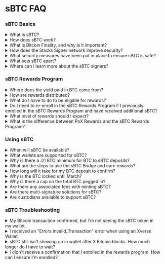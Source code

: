 # sBTC FAQ

### sBTC Basics

<details>

<summary>What is sBTC?</summary>

sBTC is a decentralizedl 1:1 Bitcoin-backed asset on the Stacks Bitcoin Layer. Read more about Stacks [here](https://www.stacks.co) and sBTC [here](https://www.stacks.co/sbtc).

</details>

<details>

<summary>How does sBTC work?</summary>

1. sBTC is a SIP-010 token on the Stacks blockchain that represents Bitcoin (BTC) in a 1:1 ratio. sBTC is always backed 1:1 against BTC.
2. The sBTC peg wallet is maintained and managed by a set of sBTC signers. This decentralized approach enhances security and reduces single points of failure. Read more about Stacker Signing [here](https://docs.stacks.co/concepts/block-production/stackers-and-signing).

</details>

<details>

<summary>What is Bitcoin Finality, and why is it important?</summary>

Stacks and sBTC state automatically fork with Bitcoin. As such, all transactions settle to Bitcoin with 100% Bitcoin Finality. This protects users against attacks to sBTC via a hard fork. This is a critical security measure that aligns sBTC security with Bitcoin. Read more in [the Stacks Documentation](https://docs.stacks.co/concepts/block-production/bitcoin-finality).

</details>

<details>

<summary>How does the Stacks Signer network improve security?</summary>

Signers are responsible for approving all sBTC deposit and withdrawal operations, ensuring the integrity of the system. With a requirement of 70% consensus for transaction approval, Signers maintain the protocol's liveness and security.

To launch sBTC, the Stacks community approved [SIP-028](https://github.com/stacksgov/sips/blob/69d40a5f4f0ad98eb448ba44e7c31ca054820aa3/sips/sip-028-sbtc_peg.md), defining the criteria for selecting signers based on factors such as technical expertise, reliability, performance, and decentralization. An initial group of 15 institutional Signers has been chosen for Phase 1 to maintain simplicity and reduce operational risks. This group will expand over time as the protocol matures.

The list of sBTC signers is public and listed [here](https://bitcoinl2labs.com/sbtc-rollout#sbtc-signers).

</details>

<details>

<summary>What security measures have been put in place to ensure sBTC is safe?</summary>

sBTC is always backed 1:1 against BTC, and it's verifiably secure through threshold cryptography. sBTC removes the need for 3rd party custodian or trusted setup. Instead, BTC is secured by a decentralized signer set.

Partnerships with top-tier security experts have been established to ensure the protocol is fortified at every level:

1. **Asymmetric Research:** [Asymmetric Research](https://www.asymmetric.re) is a core security contributor. Known for their rigorous research and protocol audits, Asymmetric brings security expertise to sBTC to identify and mitigate potential vulnerabilities.
2. **ImmuneFi:** A robust bug bounty program incentivizes ethical hackers to uncover and address potential issues, adding an additional layer of defense.
3. **3rd Party Audits:** Independent audit reports are in progress for additional security reviews, ensuring the protocol is thoroughly vetted by external experts.

</details>

<details>

<summary>What sets sBTC apart?</summary>

Here are the main differentiating characteristics of sBTC:

* sBTC is a true Bitcoin native product
* sBTC is backed by respected leaders in the Bitcoin community (signer network)
* sBTC's security is provided by a decentralized network of validators/signers rather than a single custodian, removing the need to trust a single entity or exchange
* sBTC leverages 100% Bitcoin finality
* sBTC's technology offers optimal UX and DevEx for an L2
* sBTC is a fully transparent project/product working in the open with public code

</details>

<details>

<summary>Where can I learn more about the sBTC signers?</summary>

Read the "[Selection of sBTC Signer Set](https://github.com/stacks-network/sbtc/discussions/624)" post for more information about each signer and their qualifications.

</details>

### sBTC Rewards Program

<details>

<summary>Where does the yield paid in BTC come from?</summary>

The sBTC Rewards Program is powered by a group of Stackers "Stacking" STX to a designated reward address, contributing their BTC rewards to the program.

When Stacking STX, Stackers receive BTC through Stack's [Proof-of-Transfer](https://docs.stacks.co/concepts/stacks-101/proof-of-transfer) (PoX) consensus mechanism. For example, over a given 2-week period, the Stacks protocol has historically [distributed around 10% APY to Stackers](https://www.stacking-tracker.com/), paid in BTC.

To enable the sBTC Rewards Program, these stackers contribute the corresponding Proof of Transfer BTC rewards to the sBTC incentive pool. This BTC from the incentive pool is directly deposited into a smart contract that bridges the BTC to sBTC and distributes the rewards pro rata to sBTC holders.

The program is designed to increase sBTC liquidity and drive early usage of the protocol.

Here's a handy illustration to show the sBTC incentives design:

<img src="../../.gitbook/assets/sbtc-design.png" alt="" data-size="original">

</details>

<details>

<summary>How are rewards distributed?</summary>

sBTC is automatically distributed every two weeks to the STX address used to enroll in your non-custodial wallet.

</details>

<details>

<summary>What do I have to do to be eligible for rewards?</summary>

To be eligible, you must enroll in the rewards program at bitcoinismore.org.

</details>

<details>

<summary>Do I need to re-enroll in the sBTC Rewards Program if I previously enrolled in the sBTC Rewards Program and have received additional sBTC?</summary>

No re-enrollment is needed. The Yield smart contract will automatically calculate enrolled users updated balance, as long as the sBTC contract address remains the same.

</details>

<details>

<summary>What level of rewards should I expect?</summary>

The level of rewards users can expect will vary based on the amount of STX in the rewards pool, the PoX yield rate, and the amount of sBTC that has been minted.

</details>

<details>

<summary>What is the difference between PoX Rewards and the sBTC Rewards Program?</summary>

PoX Bitcoin rewards are earned by Stackers who lock up their STX tokens to secure the Stacks network, a process that has been ongoing since the launch of Stacks.

The sBTC Rewards Program, on the other hand, offers additional BTC rewards specifically for early adopters who hold sBTC without requiring them to participate in network consensus or lock up any tokens.

</details>

### Using sBTC

<details>

<summary>When will sBTC be available?</summary>

sBTC deposits first went live on December 16, 2024, quickly hitting the 1,000 BTC cap. The second cap will go live on February 25th, 2025, with withdrawals expected in March 2025.

Full decentralization of the Signer set will follow in [a subsequent phase](https://bitcoinl2labs.com/sbtc-rollout), gradually expanding beyond the initial 15 community-elected signers.

</details>

<details>

<summary>What wallets are supported for sBTC?</summary>

[Xverse](https://www.xverse.app) and [Leather](https://leather.io) wallets are supported — two leading wallets with seamless integrations designed for Bitcoin and Stacks users.

In addition, [Ledger](https://www.ledger.com/) and [Asigna](https://www.asigna.io/) support sBTC.

We are actively working with institutional custodians, staking providers, and other 3rd party wallets to support sBTC. More will be announced.

</details>

<details>

<summary>Why is there a .01 BTC minimum for BTC to sBTC deposits?</summary>

A .01 BTC minimum is imposed for BTC to sBTC deposits to ensure the system does not get spammed by many smaller transactions. We are exploring reducing the deposit minimum for future phases.

</details>

<details>

<summary>What are the steps to use the sBTC Bridge and earn rewards?</summary>

In the Stacks Documentation, find a [video](https://www.youtube.com/watch?v=XZruuDgTo4k\&t=1s) and a [more detailed walkthrough](https://docs.stacks.co/guides-and-tutorials/sbtc/how-to-use-the-sbtc-bridge).

1. Ensure BTC is accessible via one of the following non-custodial wallets: [Xverse](https://www.xverse.app), [Leather](https://leather.io), [Ledger](https://www.ledger.com/), or [Asigna](https://www.asigna.io/).
2. To interact with the sBTC protocol and mint sBTC, head to [app.stacks.co](http://app.stacks.co) and connect your non-custodial wallet with BTC ready to deposit.
3. Enter the BTC amount to convert to sBTC ([app.stacks.co](http://app.stacks.co) will guide you through this step).
4. Enter your Stacks receiving address to initiate the transfer ([app.stacks.co](http://app.stacks.co) will guide you through this step).
5. After your sBTC has been minted to your wallet, visit the rewards program site at [bitcoinismore.org](https://bitcoinismore.org/) and connect your wallet. Then click the 'Earn Rewards' button. Read more in [the Stacks Documentation](https://docs.stacks.co/guides-and-tutorials/sbtc/earn-sbtc-rewards).
6. Seamlessly start earning sBTC rewards. sBTC is automatically paid every two weeks to the STX address used to enroll in your non-custodial wallet.

**Note:** There is an initial lock-up period until withdrawals are activated in March. Following the lock-up period, sBTC can always be withdrawn.

</details>

<details>

<summary>How long will it take for my BTC deposit to confirm?</summary>

sBTC facilitates rapid movement between BTC and sBTC.

1. BTC to sBTC conversion can be completed within 3 Bitcoin blocks (under an hour).
2. sBTC to BTC conversion can be completed within 6 Bitcoin blocks (Approximately two hours)

Read more in the [Stacks Documentation](https://docs.stacks.co/concepts/sbtc/operations/deposit-withdrawal-times).

</details>

<details>

<summary>Why is the BTC locked until March?</summary>

sBTC will be rolled out over two main phases. The first phase focuses on the peg-in functionality. Phase 2 will activate the withdrawal functionality, which is expected to activate in March.

For security purposes, only the deposit/peg-in functionality will be activated in phase 1. The sBTC team is taking an iterative approach to ensure greater stability at launch. For more details on the sBTC launch plan, see [here](https://bitcoinl2labs.com/sbtc-rollout).

</details>

<details>

<summary>Why is there a cap on the total BTC pegged in?</summary>

A BTC cap will be implemented to ensure a smooth rollout process with a focus on security.

In addition, the BTC cap will give developers the time to focus on the sBTC user experience and integration with DeFi applications across the Stacks ecosystem prior to opening sBTC for all users.

</details>

<details>

<summary>Are there any associated fees with minting sBTC?</summary>

There are two transaction fees required to mint your sBTC. The first is set by the user manually when they initiate the deposit transaction within their wallet.

The second is a fee used to consolidate the deposit UTXOs into the single signer UTXO. This separate transaction fee happens automatically and is set to a max of 80k sats. This is automatically deducted from your minted sBTC. This is not a signer fee but a regular Bitcoin transaction fee.

</details>

<details>

<summary>Are there multi-signature solutions for sBTC?</summary>

Yes. [Asigna](https://www.asigna.io) provides a multi-signature solution for sBTC users.

</details>

<details>

<summary>Are custodians available to support sBTC?</summary>

At the moment, there is no custodian support for sBTC. However, we are actively working with institutional custodians to support sBTC.

Copper and BitGo already support Stacks and Stacking; however, we are working to prioritize SIP-10 and sBTC integration.

</details>

### sBTC Troubleshooting

<details>

<summary>My Bitcoin transaction confirmed, but I'm not seeing the sBTC token in my wallet.</summary>

You may need to enable the display of the sBTC token within your wallet by clicking on 'Manage Tokens' and enabling sBTC.

![](../../.gitbook/assets/image.png)

</details>

<details>

<summary>I received an "Errors.Invalid_Transaction" error when using an Xverse Wallet</summary>

If you received a "Errors.Invalid\_Transaction" error when using an Xverse Wallet, you may be using a "Nested SegWit" wallet. To resolve the issue, change your Xverse wallet to use the "Native SegWit".

</details>

<details>

<summary>sBTC still isn't showing up in wallet after 3 Bitcoin blocks. How much longer do I have to wait?</summary>

BTC to sBTC conversions are typically completed within 3 Bitcoin blocks. Due to the speed of Bitcoin blocks, deposits can take up to two hours to see sBTC in your wallet.

However, there may be a lag with your Leather or Xverse wallet where the sBTC will take another 20 minutes to show up in the wallet.

</details>

<details>

<summary>I didn't receive a confirmation that I enrolled in the rewards program. How can I ensure I'm enrolled?</summary>

Visit [bitcoinismore.org](https://bitcoinismore.org). On the enroll page, when your wallet is linked, it will say enrolled if you are enrolled in the program.

</details>
